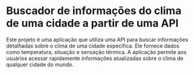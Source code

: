 # Buscador de informações do clima de uma cidade a partir de uma API
Este projeto é uma aplicação que utiliza uma API para buscar informações detalhadas sobre o clima de uma cidade específica. Ele fornece dados como temperatura, situação e sensação térmica. A aplicação permite aos usuários acessar rapidamente informações atualizadas sobre o clima de qualquer cidade do mundo.
